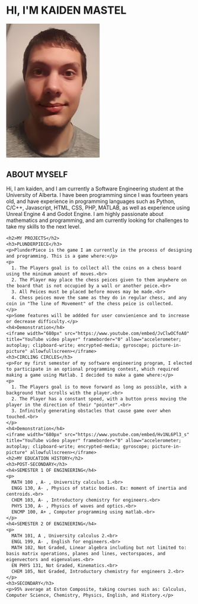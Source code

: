 <html>
  <link rel="stylesheet" href="indexstyle.css">
  <title>Kaiden's Page</title>
  <body>
    <h1>HI, I'M KAIDEN MASTEL</h1>
    <img src="https://raw.githubusercontent.com/KaidenMastel/KaidenMastel/main/images/Kaiden.jpg" width="50%">
    <h2>ABOUT MYSELF</h2>
    <p>Hi, I am kaiden, and I am currently a Software Engineering student at the University of Alberta. I have been programming since I was fourteen years old, and have experience in programming languages such as Python, C/C++, Javascript, HTML, CSS, PHP, MATLAB, as well as experience using Unreal Engine 4 and Godot Engine. I am highly passionate about mathematics and programming, and am currently looking for challenges to take my skills to the next level.</p>

    <h2>MY PROJECTS</h2>
    <h3>PLUNDERPIECE</h3>
    <p>PlunderPiece is the game I am currently in the process of designing and programming. This is a game where:</p>
    <p>
      1. The Players goal is to collect all the coins on a chess board using the minimum amount of moves.<br>
      2. The Player may place the chess peices given to them anywhere on the board that is not occupied by a wall or another peice.<br>
      3. All Peices must be placed before moves may be made.<br>
      4. Chess peices move the same as they do in regular chess, and any coin in "The line of Movement" of the chess peice is collected.
    </p>
    <p>Some features will be addded for user convienience and to increase or decrease difficulty.</p>
    <h4>Demonstration</h4>
    <iframe width="680px" src="https://www.youtube.com/embed/JvClwOCfoA0" title="YouTube video player" frameborder="0" allow="accelerometer; autoplay; clipboard-write; encrypted-media; gyroscope; picture-in-picture" allowfullscreen></iframe>
    <h3>CIRCLING CIRCLES</h3>
    <p>For my first semester of my software engineering program, I elected to participate in an optional programming contest, which required making a game using Matlab. I decided to make a game where:</p>
    <p>
      1. The Players goal is to move forward as long as possible, with a background that scrolls with the player.<br>
      2. The Player has a constant speed, with a button press moving the player in the direction of their "pointer".<br>
      3. Infinitely generating obstacles that cause game over when touched.<br>
    </p>
    <h4>Demonstration</h4>
    <iframe width="680px" src="https://www.youtube.com/embed/Hv1NL6Pl3_s" title="YouTube video player" frameborder="0" allow="accelerometer; autoplay; clipboard-write; encrypted-media; gyroscope; picture-in-picture" allowfullscreen></iframe>
    <h2>MY EDUCATION HISTORY</h2>
    <h3>POST-SECONDARY</h3>
    <h4>SEMESTER 1 OF ENGINEERING</h4>
    <p>
      MATH 100 , A- , University calculus 1.<br>
      ENGG 130, A- , Physics of static bodies. Ex: moment of inertia and centroids.<br>
      CHEM 103, A- , Introductory chemistry for engineers.<br>
      PHYS 130, A- , Physics of waves and optics.<br>
      ENCMP 100, A+ , Computer programming using matlab.<br>
    </p>
    <h4>SEMESTER 2 OF ENGINEERING</h4>
    <p>
      MATH 101, A , University calculus 2.<br>
      ENGL 199, A- , English for engineers.<br>
      MATH 102, Not Graded, Linear algebra including but not limited to: basis matrix operations, planes and lines, vectorspaces, and eigenvectors and eigenvalues.<br>
      EN PHYS 131, Not Graded, Kinematics.<br>
      CHEM 105, Not Graded, Introductory chemistry for engineers 2.<br>
    </p>
    <h3>SECONDARY</h3>
    <p>95% average at Eston Composite, taking courses such as: Calculus, Computer Science, Chemistry, Physics, English, and History.</p>
  </body>
</html>
